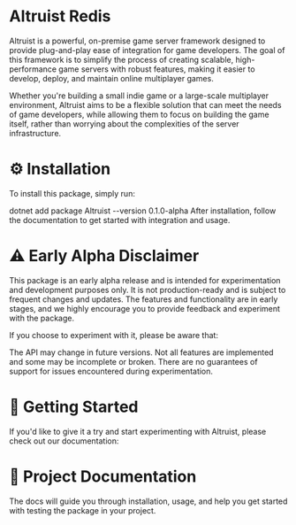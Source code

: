 # Altruist Redis

Altruist is a powerful, on-premise game server framework designed to provide plug-and-play ease of integration for game developers. The goal of this framework is to simplify the process of creating scalable, high-performance game servers with robust features, making it easier to develop, deploy, and maintain online multiplayer games.

Whether you're building a small indie game or a large-scale multiplayer environment, Altruist aims to be a flexible solution that can meet the needs of game developers, while allowing them to focus on building the game itself, rather than worrying about the complexities of the server infrastructure.

# ⚙️ Installation
To install this package, simply run:

dotnet add package Altruist --version 0.1.0-alpha
After installation, follow the documentation to get started with integration and usage.

# ⚠️ Early Alpha Disclaimer
This package is an early alpha release and is intended for experimentation and development purposes only. It is not production-ready and is subject to frequent changes and updates. The features and functionality are in early stages, and we highly encourage you to provide feedback and experiment with the package.

If you choose to experiment with it, please be aware that:

The API may change in future versions.
Not all features are implemented and some may be incomplete or broken.
There are no guarantees of support for issues encountered during experimentation.
# 🚀 Getting Started
If you'd like to give it a try and start experimenting with Altruist, please check out our documentation:

# 🔗 Project Documentation

The docs will guide you through installation, usage, and help you get started with testing the package in your project.